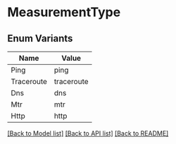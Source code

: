 # MeasurementType

## Enum Variants

| Name | Value |
|---- | -----|
| Ping | ping |
| Traceroute | traceroute |
| Dns | dns |
| Mtr | mtr |
| Http | http |


[[Back to Model list]](../README.md#documentation-for-models) [[Back to API list]](../README.md#documentation-for-api-endpoints) [[Back to README]](../README.md)


